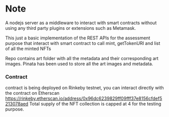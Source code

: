 # Note
A nodejs server as a middleware to interact with smart contracts without using any third party plugins or extensions such as Metamask.

This just a basic implementation of the REST APIs for the assessment purpose that interact with smart contract to call mint, getTokenURI and list of all the minted NFTs

Repo contains art folder with all the metadata and their corresponding art images. Pinata has been used to store all the art images and metadata.

### Contract

contract is being deployed on Rinkeby testnet, you can interact directly with the contract on Etherscan
https://rinkeby.etherscan.io/address/0x96dc6239829ff09fff37e8156cfdef5213078aed
Total supply of the NFT collection is capped at 4 for the testing purpose.